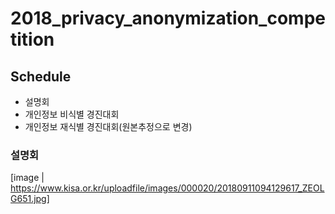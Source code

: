 # 2018_privacy_anonymization_competition

## Schedule
 - 설명회
 - 개인정보 비식별 경진대회
 - 개인정보 재식별 경진대회(원본추정으로 변경)
 
 
### 설명회
[image | https://www.kisa.or.kr/uploadfile/images/000020/20180911094129617_ZEOLG651.jpg]
